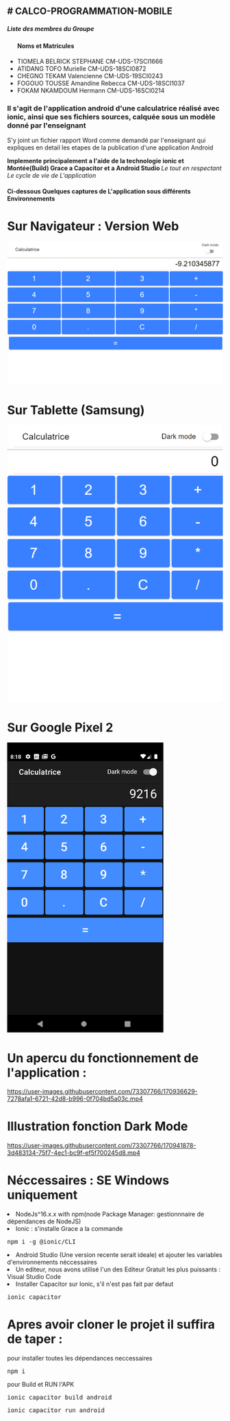 <h2># CALCO-PROGRAMMATION-MOBILE</h2>
<h5>Liste des membres du Groupe</h5>

<ul>
    <h4>Noms et Matricules</h4>
    <li>TIOMELA BELRICK STEPHANE CM-UDS-17SCI1666</li>
    <li>ATIDANG TOFO Murielle CM-UDS-18SCI0872 </li>
    <li>CHEGNO TEKAM Valencienne CM-UDS-19SCI0243</li>
    <li>FOGOUO TOUSSE Amandine Rebecca CM-UDS-18SCI1037 </li>
    <li>FOKAM NKAMDOUM Hermann CM-UDS-16SCI0214</li>
</ul>

 <h3>Il s'agit de l'application android d'une calculatrice réalisé avec ionic, ainsi que ses fichiers sources, calquée sous un modèle donné par l'enseignant</h3>

 S'y joint un fichier rapport Word comme demandé par l'enseignant qui expliques en detail les etapes de la publication d'une application Android

<b>Implemente principalement a l'aide de la technologie ionic et Montée(Build) Grace a Capacitor et a Android Studio </b>
<i> Le tout en respectant Le cycle de vie de L'application</i>

<h4>Ci-dessous Quelques captures de L'application sous différents Environnements</h4>

# Sur Navigateur : Version Web
<img src="https://raw.githubusercontent.com/latioms/calculator/main/screenshots/screen%20(1).png">

# Sur Tablette (Samsung) 

<img src="https://raw.githubusercontent.com/latioms/calculator/main/screenshots/screen%20(5).png">

# Sur Google Pixel 2

<img src="https://raw.githubusercontent.com/latioms/calculator/main/screenshots/screen%20(6).png">

# Un apercu du fonctionnement de l'application :


https://user-images.githubusercontent.com/73307766/170936629-7278afa1-6721-42d8-b996-0f704bd5a03c.mp4

 # Illustration fonction Dark Mode
 

https://user-images.githubusercontent.com/73307766/170941878-3d483134-75f7-4ec1-bc9f-ef5f700245d8.mp4



# Néccessaires : SE Windows uniquement
<li>NodeJs^16.x.x with npm(node Package Manager: gestionnnaire de dépendances de NodeJS)</li>
<li>Ionic : s'installe Grace a la commande</li>
<pre>npm i -g @ionic/CLI</pre>
<li>Android Studio (Une version recente serait ideale) et ajouter les variables d'environnements néccessaires</li>
<li>Un editeur, nous avons utilisé l'un des Editeur Gratuit les plus puissants : Visual Studio Code </li>
<li>Installer Capacitor sur Ionic, s'il n'est pas fait par defaut</li>
<pre>ionic capacitor</pre>

# Apres avoir cloner le projet il suffira de taper :

 pour installer toutes les dépendances neccessaires
<pre>npm i</pre>
pour Build et RUN l'APK 
<pre>ionic capacitor build android</pre>
<pre>ionic capacitor run android</pre>
